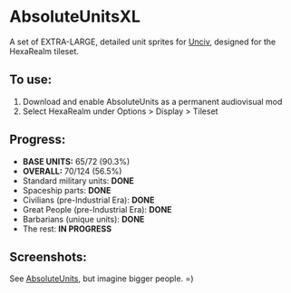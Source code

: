 # AbsoluteUnitsXL

A set of EXTRA-LARGE, detailed unit sprites for [Unciv](https://github.com/yairm210/Unciv), designed for the HexaRealm tileset. 

## To use: 
1. Download and enable AbsoluteUnits as a permanent audiovisual mod
2. Select HexaRealm under Options > Display > Tileset

## Progress:
  * **BASE UNITS:** 65/72 (90.3%)
  * **OVERALL:** 70/124 (56.5%)
  * Standard military units: **DONE**
  * Spaceship parts: **DONE**
  * Civilians (pre-Industrial Era): **DONE**
  * Great People (pre-Industrial Era): **DONE**
  * Barbarians (unique units): **DONE**
  * The rest: **IN PROGRESS**

## Screenshots:

See [AbsoluteUnits](https://github.com/letstalkaboutdune/AbsoluteUnits), but imagine bigger people. =)
